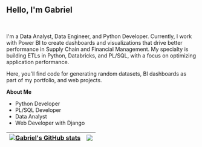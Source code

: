 <p align="center"><h2>Hello, I'm Gabriel</h2></p>

<br/>

I'm a Data Analyst, Data Engineer, and Python Developer. Currently, I work with Power BI to create dashboards and visualizations that drive better performance in Supply Chain and Financial Management. My specialty is building ETLs in Python, Databricks, and PL/SQL, with a focus on optimizing application performance.

Here, you'll find code for generating random datasets, BI dashboards as part of my portfolio, and web projects.

**About Me**

- Python Developer
- PL/SQL Developer
- Data Analyst
- Web Developer with Django

| <a href="https://github.com/anuraghazra/github-readme-stats"><img align="center" src="https://github-readme-stats.vercel.app/api?username=gabriel-farias-dev&show_icons=true&include_all_commits=true&theme=buefy&hide_border=true" alt="Gabriel's GitHub stats" /></a> | <a href="https://github.com/anuraghazra/github-readme-stats"><img align="center" src="https://github-readme-stats.vercel.app/api/top-langs/?username=GabrielFzDev&layout=compact&theme=buefy&hide_border=true" /></a> |
| ------------- | ------------- |
